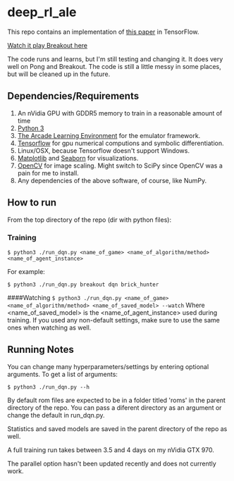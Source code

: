 # deep_rl_ale
This repo contains an implementation of [this paper](http://home.uchicago.edu/~arij/journalclub/papers/2015_Mnih_et_al.pdf) in TensorFlow.  

[Watch it play Breakout here](https://youtu.be/FoLLyF0vyv0)

The code runs and learns, but I'm still testing and changing it.  It does very well on Pong and Breakout.  The code is still a little messy in some places, but will be cleaned up in the future.

## Dependencies/Requirements

1. An nVidia GPU with GDDR5 memory to train in a reasonable amount of time
2. [Python 3](https://www.python.org/)
3. [The Arcade Learning Environment](https://github.com/mgbellemare/Arcade-Learning-Environment) for the emulator framework.
4. [Tensorflow](https://www.tensorflow.org/) for gpu numerical computions and symbolic differentiation.
5. Linux/OSX, because Tensorflow doesn't support Windows.
6. [Matplotlib](http://matplotlib.org/) and [Seaborn](https://stanford.edu/~mwaskom/software/seaborn/) for visualizations.
7. [OpenCV](http://opencv.org/) for image scaling.  Might switch to SciPy since OpenCV was a pain for me to install.
8. Any dependencies of the above software, of course, like NumPy.

## How to run

From the top directory of the repo (dir with python files):
### Training
`$ python3 ./run_dqn.py <name_of_game> <name_of_algorithm/method> <name_of_agent_instance>`

For example:

`$ python3 ./run_dqn.py breakout dqn brick_hunter`

####Watching
`$ python3 ./run_dqn.py <name_of_game> <name_of_algorithm/method> <name_of_saved_model> --watch`
Where \<name_of_saved_model\> is the \<name_of_agent_instance\> used during training.  If you used any non-default settings, make sure to use the same ones when watching as well.

## Running Notes

You can change many hyperparameters/settings by entering optional arguments.
To get a list of arguments:

`$ python3 ./run_dqn.py --h`

By default rom files are expected to be in a folder titled 'roms' in the parent directory of the repo.  You can pass a diferent directory as an argument or change the default in run_dqn.py.

Statistics and saved models are saved in the parent directory of the repo as well.

A full training run takes between 3.5 and 4 days on my nVidia GTX 970.

The parallel option hasn't been updated recently and does not currently work.
